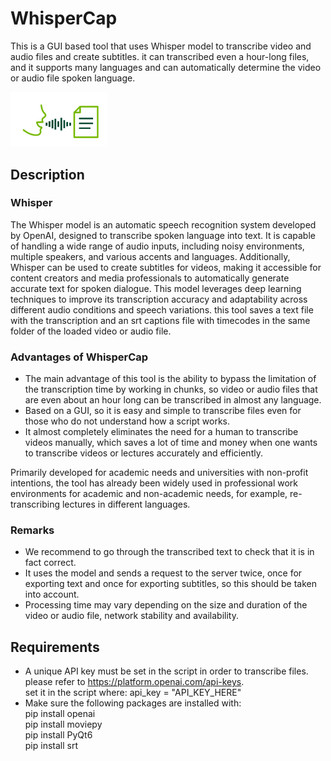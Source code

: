 

# WhisperCap
This is a GUI based tool that uses Whisper model to transcribe video and audio files and create subtitles. it can transcribed even a hour-long files, and it supports many languages and can automatically determine the video or audio file spoken language.

<p align="left">
  <img src="/speech2text.png" alt="Alt text for image1" width="155"/>
</p>

## Description
### Whisper
The Whisper model is an automatic speech recognition system developed by OpenAI, designed to transcribe spoken language into text. It is capable of handling a wide range of audio inputs, including noisy environments, multiple speakers, and various accents and languages. Additionally, Whisper can be used to create subtitles for videos, making it accessible for content creators and media professionals to automatically generate accurate text for spoken dialogue. This model leverages deep learning techniques to improve its transcription accuracy and adaptability across different audio conditions and speech variations. this tool saves a text file with the transcription and an srt captions file with timecodes in the same folder of the loaded video or audio file.   

### Advantages of WhisperCap
* The main advantage of this tool is the ability to bypass the limitation of the transcription time by working in chunks, so video or audio files that are even about an hour long can be transcribed in almost any language.
* Based on a GUI, so it is easy and simple to transcribe files even for those who do not understand how a script works.
* It almost completely eliminates the need for a human to transcribe videos manually, which saves a lot of time and money when one wants to transcribe videos or lectures accurately and efficiently. 

Primarily developed for academic needs and universities with non-profit intentions, the tool has already been widely used in professional work environments for academic and non-academic needs, for example, re-transcribing lectures in different languages.

### Remarks
* We recommend to go through the transcribed text to check that it is in fact correct.      
* It uses the model and sends a request to the server twice, once for exporting text and once for exporting subtitles, so this should be taken into account.
* Processing time may vary depending on the size and duration of the video or audio file, network stability and availability.
  
## Requirements
* A unique API key must be set in the script in order to transcribe files. please refer to https://platform.openai.com/api-keys.    
set it in the script where: api_key = "API_KEY_HERE"
* Make sure the following packages are installed with:   
pip install openai   
pip install moviepy   
pip install PyQt6   
pip install srt

